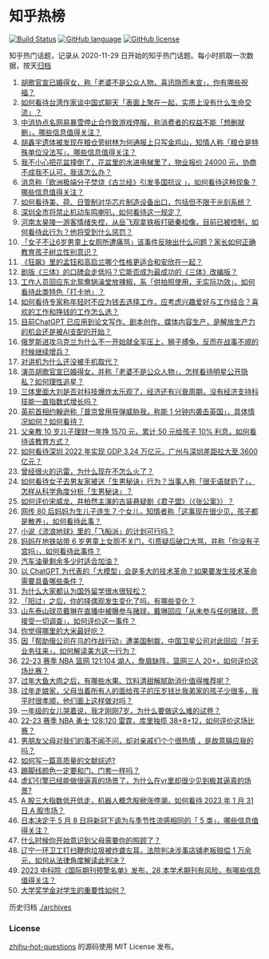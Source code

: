 # 知乎热榜
[![Build Status](https://github.com/ToWeLong/zhihu-hot-questions/workflows/CI/badge.svg)](https://github.com/ToWeLong/zhihu-hot-questions/actions)
[![GitHub language](https://img.shields.io/badge/language-golang-orange.svg)](https://golang.org/)
[![GitHub license](https://img.shields.io/github/license/ToWeLong/zhihu-hot-questions)](https://github.com/ToWeLong/zhihu-hot-questions/blob/main/LICENSE)

知乎热门话题，记录从 2020-11-29 日开始的知乎热门话题。每小时抓取一次数据，按天[归档](./archives)

<!-- BEGIN -->

1. [胡歌官宣已婚得女，称「老婆不是公众人物，喜讯隐而未宣」，你有哪些祝福？](https://www.zhihu.com/question/581499537)
1. [如何看待台湾作家谈中国式聊天「表面上聚在一起，实质上没有什么生命交流」？](https://www.zhihu.com/question/580913063)
1. [中消协点名网易暴雪停止合作致游戏停服，称消费者的权益不能「想删就删」，哪些信息值得关注？](https://www.zhihu.com/question/581325637)
1. [胡鑫宇遗体被发现在粮仓旁树林为何通报上只写金鸡山，知情人称「粮仓是特殊单位没法写」，哪些信息值得关注？](https://www.zhihu.com/question/581387699)
1. [我不小心把花盆撞倒了，花盆里的水进电梯里了，物业报价 24000 元，协商不成我不认可，我该怎么办？](https://www.zhihu.com/question/580359381)
1. [消息称「欧洲极端分子焚烧《古兰经》引发多国抗议 」，如何看待这种现象？哪些信息值得关注？](https://www.zhihu.com/question/581142788)
1. [如何看待美、荷、日管制对华芯片制造设备出口，包括但不限于光刻系统？](https://www.zhihu.com/question/581225725)
1. [深圳全市将禁止机动车鸣喇叭，如何看待这一规定？](https://www.zhihu.com/question/581317558)
1. [河南太昊陵一游客情绪失控，从岳飞观拿铁板打砸秦桧像，目前已被控制，如何看待此行为？他将受到什么惩罚？](https://www.zhihu.com/question/581423763)
1. [「女子不让6岁男童上女厕所遭痛骂」该事件反映出什么问题？家长如何正确教育孩子树立性别意识？](https://www.zhihu.com/question/581428354)
1. [《狂飙》里的孟钰和高启兰哪个性格更适合和安欣在一起？](https://www.zhihu.com/question/581228340)
1. [剧版《三体》的口碑会走低吗？它能否成为最成功的《三体》改编版？](https://www.zhihu.com/question/579077898)
1. [工作人员回应东北鸳鸯锅澡堂放辣椒，系「供拍照使用，无实际功效」，如何看待此类特色「打卡地」？](https://www.zhihu.com/question/580974942)
1. [如何看待专家称年轻时不应为钱去选择工作，应考虑兴趣爱好与工作结合？喜欢的工作和挣钱的工作怎么选？](https://www.zhihu.com/question/581418574)
1. [目前ChatGPT 已应用到论文写作、剧本创作、媒体内容生产，是解放生产力的机会还是被AI支配的开始？](https://www.zhihu.com/question/581304464)
1. [俄罗斯进攻乌克兰为什么不一开始就全军压上，狮子搏兔，反而在战事不顺的时候继续增兵？](https://www.zhihu.com/question/518983086)
1. [对讲机为什么还没被手机取代？](https://www.zhihu.com/question/572743422)
1. [演员胡歌官宣已婚得女，并称「老婆不是公众人物」，怎样看待明星公开隐私？如何理性追星？](https://www.zhihu.com/question/581499559)
1. [三体里面大刘是否对科技爆炸太乐观了，经济还有兴衰周期，没有经济支持科技能一直指数式增长吗？](https://www.zhihu.com/question/580623278)
1. [英前首相约翰逊称「普京曾用导弹威胁我，称能 1 分钟内袭击英国」，具体情况如何？如何看待？](https://www.zhihu.com/question/581317542)
1. [父亲教 10 岁儿子理财一年挣 1570 元，累计 50 元给孩子 10% 利息，如何看待该教育方式？](https://www.zhihu.com/question/581338674)
1. [如何看待深圳 2022 年实现 GDP 3.24 万亿元，广州与深圳差距拉大至 3600 亿元？](https://www.zhihu.com/question/581040923)
1. [曾经很火的迅雷，为什么现在不怎么火了？](https://www.zhihu.com/question/475873749)
1. [如何看待女子去男友家被送「生男秘诀」行为？当事人称「很无语就扔了」，怎样从科学角度分析「生男秘诀」？](https://www.zhihu.com/question/581310177)
1. [如何评价宋威龙、井柏然主演的古装悬疑剧《君子盟》（《张公案》）？](https://www.zhihu.com/question/581269414)
1. [网传 80 后妈妈为生儿子连生 7 个女儿，知情者称「这事现在很少见，孩子都是散养」，如何看待此事？](https://www.zhihu.com/question/581226694)
1. [小说《流浪地球》里的「飞船派」的计划可行吗？](https://www.zhihu.com/question/580758731)
1. [妈妈在地铁站带 6 岁男童上女厕不关门，引质疑后破口大骂，并称「你没有子宫吗」，如何看待此事件？](https://www.zhihu.com/question/581423038)
1. [汽车油量剩余多少时适合加油？](https://www.zhihu.com/question/569469560)
1. [以 ChatGPT 为代表的「大模型」会是多大的技术革命？如果要发生技术革命需要具备哪些条件？](https://www.zhihu.com/question/581311491)
1. [为什么大家都认为国外留学很水很轻松？](https://www.zhihu.com/question/580643256)
1. [「阳过」之后，你的择偶观发生变化了吗，有哪些变化？](https://www.zhihu.com/question/579007306)
1. [山东泰山球员戴琳在直播中被曝参与赌球，戴琳回应「从未参与任何赌球，愿接受一切调查」，如何评价这一事件？](https://www.zhihu.com/question/581371557)
1. [你觉得哪里的大米最好吃？](https://www.zhihu.com/question/297615945)
1. [因「帮助俄公司在乌的作战行动」遭美国制裁，中国卫星公司对此回应「并无业务往来」，如何解读美方这一行为？](https://www.zhihu.com/question/581272789)
1. [22-23 赛季 NBA 篮网 121:104 湖人，詹眉缺阵，篮网三人 20+，如何评价这场比赛？](https://www.zhihu.com/question/581387934)
1. [过年大鱼大肉之后，有哪些水果、饮料清甜解腻助消化值得推荐呢？](https://www.zhihu.com/question/443780183)
1. [过年走娘家，父母当着所有人的面给孩子的压岁钱比我弟家的孩子少很多，我平时很孝顺，他们面上这样做对吗？](https://www.zhihu.com/question/581197964)
1. [一年级的女儿哭着说，我才刚刚7岁，为什么要做这么难的试卷？](https://www.zhihu.com/question/581155237)
1. [22-23 赛季 NBA 勇士 128:120 雷霆，库里独揽 38+8+12，如何评价这场比赛？](https://www.zhihu.com/question/581430541)
1. [男朋友父母对我们的事不闻不问，却对亲戚们个个很热情 ，是故意膈应我的吗？](https://www.zhihu.com/question/573865387)
1. [如何写一篇高质量的文献综述?](https://www.zhihu.com/question/504325757)
1. [踢脚线颜色一定要和门、门套一样吗？](https://www.zhihu.com/question/48895974)
1. [虚幻引擎已经能做很逼真的场景了，为什么在vr里却很少见到极其逼真的场景?](https://www.zhihu.com/question/571621141)
1. [A 股三大指数低开低走，机器人概念股掀涨停潮，如何看待 2023 年 1 月 31 日 A 股市场？](https://www.zhihu.com/question/581448832)
1. [日本决定于 5 月 8 日将新冠下调为与季节性流感相同的「 5 类」，哪些信息值得关注？](https://www.zhihu.com/question/580800579)
1. [什么时候你开始意识到父母需要你的照顾了？](https://www.zhihu.com/question/489379754)
1. [辽宁一环卫工打扫鞭炮垃圾被炸聋左耳，法院判决涉事店铺老板赔偿 1 万余元，如何从法律角度解读此判决？](https://www.zhihu.com/question/580898142)
1. [2023 中科院《国际期刊预警名单》发布，28 本学术期刊有风险，有哪些信息值得关注？](https://www.zhihu.com/question/581375556)
1. [大学奖学金对学生的重要性如何？](https://www.zhihu.com/question/581208607)

<!-- END -->

历史归档 [./archives](./archives)


### License
[zhihu-hot-questions](https://github.com/towelong/zhihu-hot-questions) 的源码使用 MIT License 发布。